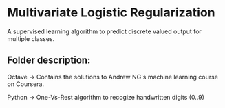 # Multivariate Logistic Regularization

A supervised learning algorithm to predict discrete valued output for multiple classes.

## Folder description:
Octave -> Contains the solutions to Andrew NG's machine learning course on Coursera.  
  
Python -> One-Vs-Rest algorithm to recogize handwritten digits (0..9)
